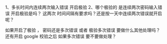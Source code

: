 1、多长时间内连续两次输入错误  开启极验
2、哪个极验的 是连续两次密码输入错误  开启极验是吗？
这两次 时间间隔有要求吗？还是按一天中连续两次错误就开启呢？

如果开启了极验 ， 密码还是多次错误  或者 极验多次错误  要做什么其他处理吗？
还有开启 google 校验之后  如果多次错误 要不要做处理？
